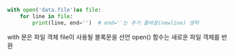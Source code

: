 ```python
with open('data.file')as file:
    for line in file:
        print(line, end='')  # end=''는 추가 줄바꿈(newline) 생략
```
with 문은 파일 객체 file이 사용될 블록문을 선언
open() 함수는 새로운 파일 객체를 반환

